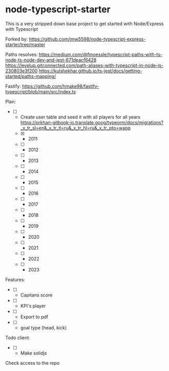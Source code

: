 # node-typescript-starter

This is a very stripped down base project to get started with Node/Express with Typescript

Forked by:
https://github.com/jmw5598/node-typescript-express-starter/tree/master


Paths resolves:
https://medium.com/@fmoessle/typescript-paths-with-ts-node-ts-node-dev-and-jest-671deacf6428
https://levelup.gitconnected.com/path-aliases-with-typescript-in-node-js-230803e3f200
https://kulshekhar.github.io/ts-jest/docs/getting-started/paths-mapping/

Fastify:
https://github.com/hmake98/fastify-typescript/blob/main/src/index.ts


Plan:
- [ ] - Create user table and seed it with all players for all years
  https://orkhan-gitbook-io.translate.goog/typeorm/docs/migrations?_x_tr_sl=en&_x_tr_tl=ru&_x_tr_hl=ru&_x_tr_pto=wapp
  - [x] - 2011
  - [ ] - 2012
  - [ ] - 2013
  - [ ] - 2014
  - [ ] - 2015
  - [ ] - 2016
  - [ ] - 2017
  - [ ] - 2018
  - [ ] - 2019
  - [ ] - 2020
  - [ ] - 2021
  - [ ] - 2022
  - [ ] - 2023





Features:
- [ ] - Capitans score
- [ ] - KPI's player
- [ ] - Export to pdf
- [ ] - goal type (head, kick)


Todo client:
- [ ] - Make solidjs

Check access to the repo
